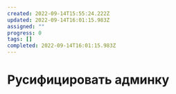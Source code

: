 ```yaml
---
created: 2022-09-14T15:55:24.222Z
updated: 2022-09-14T16:01:15.983Z
assigned: ""
progress: 0
tags: []
completed: 2022-09-14T16:01:15.983Z
---
```


# Русифицировать админку
